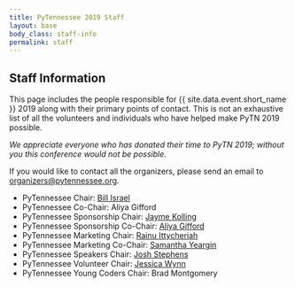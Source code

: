 ```yaml
---
title: PyTennessee 2019 Staff
layout: base
body_class: staff-info
permalink: staff
---
```


## Staff Information

This page includes the people responsible for {{ site.data.event.short_name }} 2019 along with their primary points of contact.
This is not an exhaustive list of all the volunteers and individuals who have helped make PyTN 2019 possible.

_We appreciate everyone who has donated their time to PyTN 2019; without you this conference would not be possible._

If you would like to contact all the organizers, please send an email to [organizers@pytennessee.org](mailto:organizers@pytennessee.org).

* PyTennessee Chair: [Bill Israel](mailto:chair@pytennessee.org)
* PyTennessee Co-Chair: Aliya Gifford
* PyTennessee Sponsorship Chair: [Jayme Kolling](mailto:sponsorships@pytennessee.org)
* PyTennessee Sponsorship Co-Chair: [Aliya Gifford](mailto:sponsorships@pytennessee.org)
* PyTennessee Marketing Chair: [Rainu Ittycheriah](mailto:info@pytennessee.org)
* PyTennessee Marketing Co-Chair: [Samantha Yeargin](mailto:info@pytennessee.org)
* PyTennessee Speakers Chair: [Josh Stephens](mailto:speakers@pytennessee.org)
* PyTennessee Volunteer Chair: [Jessica Wynn](mailto:volunteers@pytennessee.org)
* PyTennessee Young Coders Chair: Brad Montgomery
